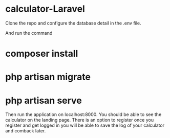 # calculator-Laravel


Clone the repo and configure the database detail in the .env file. 

And run the command 

# composer install
# php artisan migrate
# php artisan serve

Then run the application on localhost:8000. You should be able to see the calculator on the landing page. There is an option to register once you register and get logged in you will be able to save the log of your calculator and comback later. 
